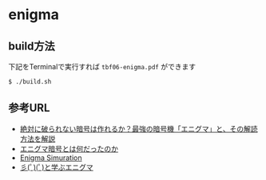 # enigma

## build方法

下記をTerminalで実行すれば `tbf06-enigma.pdf` ができます

```
$ ./build.sh
```

## 参考URL

- [絶対に破られない暗号は作れるか？最強の暗号機「エニグマ」と、その解読方法を解説](https://logmi.jp/business/articles/174223)
- [エニグマ暗号とは何だったのか](https://www.slideshare.net/thorikawa/ss-46363626)
- [Enigma Simuration](http://enigmaco.de/enigma/enigma.html)
- [彡(ﾟ)(ﾟ)と学ぶエニグマ](http://oekaki-navi.blog.jp/archives/cat_1246062.html)
